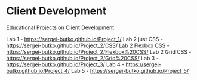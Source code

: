 # Client Development
Educational Projects on Client Development

Lab 1 - https://sergei-butko.github.io/Project_1/
Lab 2 just CSS - https://sergei-butko.github.io/Project_2/CSS/
Lab 2 Flexbox CSS - https://sergei-butko.github.io/Project_2/Flexbox%20CSS/
Lab 2 Grid CSS - https://sergei-butko.github.io/Project_2/Grid%20CSS/
Lab 3 - https://sergei-butko.github.io/Project_3/
Lab 4 - https://sergei-butko.github.io/Project_4/
Lab 5 - https://sergei-butko.github.io/Project_5/
